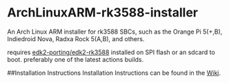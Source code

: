 # ArchLinuxARM-rk3588-installer
 An Arch Linux ARM installer for rk3588 SBCs, such as the Orange Pi 5(+,B), Indiedroid Nova, Radxa Rock 5(A,B), and others.

requires [edk2-porting/edk2-rk3588](https://github.com/edk2-porting/edk2-rk3588) installed on SPI flash or an sdcard to boot. preferably one of the latest actions builds.

##Installation Instructions
Installation Instructions can be found in the [Wiki](https://github.com/SputnikRocket/ArchLinuxARM-rk3588-installer/wiki).

